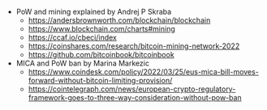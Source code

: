 - PoW and mining explained by Andrej P Skraba
  -  https://andersbrownworth.com/blockchain/blockchain
  -  https://www.blockchain.com/charts#mining
  -  https://ccaf.io/cbeci/index
  -  https://coinshares.com/research/bitcoin-mining-network-2022
  -  https://github.com/bitcoinbook/bitcoinbook
- MICA and PoW ban by Marina Markezic
  - https://www.coindesk.com/policy/2022/03/25/eus-mica-bill-moves-forward-without-bitcoin-limiting-provision/
  - https://cointelegraph.com/news/european-crypto-regulatory-framework-goes-to-three-way-consideration-without-pow-ban
